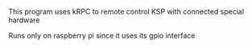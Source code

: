 This program uses kRPC to remote control KSP with connected special hardware

Runs only on raspberry pi since it uses its gpio interface